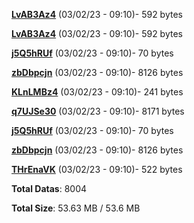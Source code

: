 [**LvAB3Az4**](/data/LvAB3Az4.txt) (03/02/23 - 09:10)- 592 bytes

[**LvAB3Az4**](/data/LvAB3Az4.txt) (03/02/23 - 09:10)- 592 bytes

[**j5Q5hRUf**](/data/j5Q5hRUf.txt) (03/02/23 - 09:10)- 70 bytes

[**zbDbpcjn**](/data/zbDbpcjn.txt) (03/02/23 - 09:10)- 8126 bytes

[**KLnLMBz4**](/data/KLnLMBz4.txt) (03/02/23 - 09:10)- 241 bytes

[**q7UJSe30**](/data/q7UJSe30.txt) (03/02/23 - 09:10)- 8171 bytes

[**j5Q5hRUf**](/data/j5Q5hRUf.txt) (03/02/23 - 09:10)- 70 bytes

[**zbDbpcjn**](/data/zbDbpcjn.txt) (03/02/23 - 09:10)- 8126 bytes

[**THrEnaVK**](/data/THrEnaVK.txt) (03/02/23 - 09:10)- 522 bytes

**Total Datas**: 8004

**Total Size**: 53.63 MB / 53.6 MB